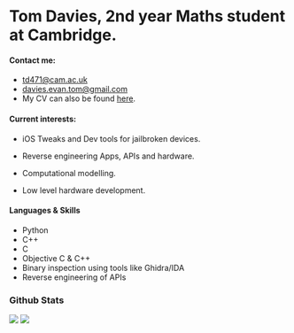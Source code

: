 <h1>Tom Davies, 2nd year Maths student at Cambridge.</h1>
<h4>Contact me:</h4>

- <a href="mailto:td471@cam.ac.uk">td471@cam.ac.uk</a>
- <a href="mailto:davies.evan.tom@gmail.com">davies.evan.tom@gmail.com</a>
- My CV can also be found <a href="https://tomdvies.github.io/tomdaviescv2023.pdf">here</a>.

<h4>Current interests:</h4>

- iOS Tweaks and Dev tools for jailbroken devices.

- Reverse engineering Apps, APIs and hardware.

- Computational modelling.

- Low level hardware development.

<h4>Languages & Skills</h4>

- Python
- C++
- C
- Objective C & C++
- Binary inspection using tools like Ghidra/IDA
- Reverse engineering of APIs

### Github Stats

![](https://github-readme-stats.vercel.app/api?username=tomdvies&theme=dark&hide_border=false&include_all_commits=false&count_private=true)
![](https://github-readme-stats.vercel.app/api/top-langs/?username=tomdvies&theme=dark&hide_border=false&include_all_commits=true&count_private=true&layout=compact)
